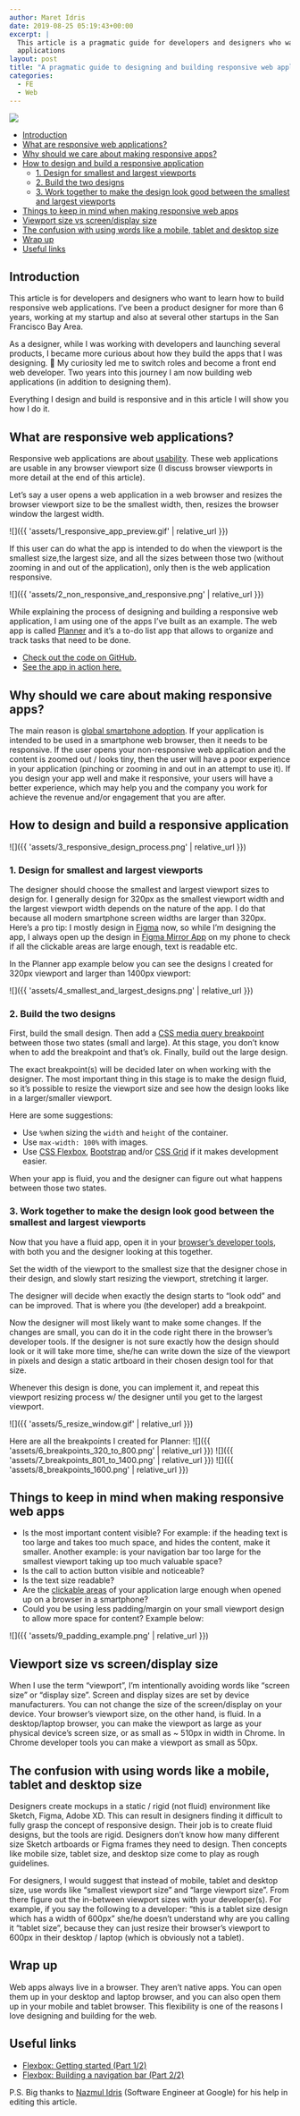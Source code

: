 ```yaml
---
author: Maret Idris
date: 2019-08-25 05:19:43+00:00
excerpt: |
  This article is a pragmatic guide for developers and designers who want to learn how to build responsive web
  applications
layout: post
title: "A pragmatic guide to designing and building responsive web applications"
categories:
  - FE
  - Web
---
```


<img class="post-hero-image" src="{{ 'assets/main_article_image.png' | relative_url }}"/>

<!-- START doctoc generated TOC please keep comment here to allow auto update -->
<!-- DON'T EDIT THIS SECTION, INSTEAD RE-RUN doctoc TO UPDATE -->

- [Introduction](#introduction)
- [What are responsive web applications?](#what-are-responsive-web-applications)
- [Why should we care about making responsive apps?](#why-should-we-care-about-making-responsive-apps)
- [How to design and build a responsive application](#how-to-design-and-build-a-responsive-application)
  - [1. Design for smallest and largest viewports](#1-design-for-smallest-and-largest-viewports)
  - [2. Build the two designs](#2-build-the-two-designs)
  - [3. Work together to make the design look good between the smallest and largest viewports](#3-work-together-to-make-the-design-look-good-between-the-smallest-and-largest-viewports)
- [Things to keep in mind when making responsive web apps](#things-to-keep-in-mind-when-making-responsive-web-apps)
- [Viewport size vs screen/display size](#viewport-size-vs-screendisplay-size)
- [The confusion with using words like a mobile, tablet and desktop size](#the-confusion-with-using-words-like-a-mobile-tablet-and-desktop-size)
- [Wrap up](#wrap-up)
- [Useful links](#useful-links)

<!-- END doctoc generated TOC please keep comment here to allow auto update -->

## Introduction

This article is for developers and designers who want to learn how to build responsive web applications. I’ve been a
product designer for more than 6 years, working at my startup and also at several other startups in the San Francisco
Bay Area.

As a designer, while I was working with developers and launching several products, I became more curious about how they
build the apps that I was designing. 🤔 My curiosity led me to switch roles and become a front end web developer. Two
years into this journey I am now building web applications (in addition to designing them).

Everything I design and build is responsive and in this article I will show you how I do it.

## What are responsive web applications?

Responsive web applications are about [usability](https://www.interaction-design.org/literature/topics/usability). These
web applications are usable in any browser viewport size (I discuss browser viewports in more detail at the end of this
article).

Let’s say a user opens a web application in a web browser and resizes the browser viewport size to be the smallest
width, then, resizes the browser window the largest width.

![]({{ 'assets/1_responsive_app_preview.gif' | relative_url }})

If this user can do what the app is intended to do when the viewport is the smallest size,the largest size, and all the
sizes between those two (without zooming in and out of the application), only then is the web application responsive.

![]({{ 'assets/2_non_responsive_and_responsive.png' | relative_url }})

While explaining the process of designing and building a responsive web application, I am using one of the apps I’ve
built as an example. The web app is called [Planner](https://maretidris.github.io/planner-web-app/) and it’s a to-do
list app that allows to organize and track tasks that need to be done.

- [Check out the code on GitHub.](https://github.com/MaretIdris/planner-web-app)
- [See the app in action here.](https://maretidris.github.io/planner-web-app/)

## Why should we care about making responsive apps?

The main reason is
[global smartphone adoption](https://www.statista.com/statistics/330695/number-of-smartphone-users-worldwide/). If your
application is intended to be used in a smartphone web browser, then it needs to be responsive. If the user opens your
non-responsive web application and the content is zoomed out / looks tiny, then the user will have a poor experience in
your application (pinching or zooming in and out in an attempt to use it). If you design your app well and make it
responsive, your users will have a better experience, which may help you and the company you work for achieve the
revenue and/or engagement that you are after.

## How to design and build a responsive application

![]({{ 'assets/3_responsive_design_process.png' | relative_url }})

### 1. Design for smallest and largest viewports

The designer should choose the smallest and largest viewport sizes to design for. I generally design for 320px as the
smallest viewport width and the largest viewport width depends on the nature of the app. I do that because all modern
smartphone screen widths are larger than 320px. Here’s a pro tip: I mostly design in
[Figma](https://www.figma.com/files/recent) now, so while I’m designing the app, I always open up the design in
[Figma Mirror App](https://help.figma.com/article/90-figma-mirror) on my phone to check if all the clickable areas are
large enough, text is readable etc.

In the Planner app example below you can see the designs I created for 320px viewport and larger than 1400px viewport:

![]({{ 'assets/4_smallest_and_largest_designs.png' | relative_url }})

### 2. Build the two designs

First, build the small design. Then add a [CSS media query breakpoint](https://css-tricks.com/css-media-queries/)
between those two states (small and large). At this stage, you don’t know when to add the breakpoint and that’s ok.
Finally, build out the large design.

The exact breakpoint(s) will be decided later on when working with the designer. The most important thing in this stage
is to make the design fluid, so it’s possible to resize the viewport size and see how the design looks like in a
larger/smaller viewport.

Here are some suggestions:

- Use `%`when sizing the `width` and `height` of the container.
- Use `max-width: 100%` with images.
- Use [CSS Flexbox](https://developer.mozilla.org/en-US/docs/Learn/CSS/CSS_layout/Flexbox),
  [Bootstrap](https://getbootstrap.com/) and/or
  [CSS Grid](https://developer.mozilla.org/en-US/docs/Web/CSS/CSS_Grid_Layout) if it makes development easier.

When your app is fluid, you and the designer can figure out what happens between those two states.

### 3. Work together to make the design look good between the smallest and largest viewports

Now that you have a fluid app, open it in your
[browser’s developer tools](https://developer.mozilla.org/en-US/docs/Learn/Common_questions/What_are_browser_developer_tools),
with both you and the designer looking at this together.

Set the width of the viewport to the smallest size that the designer chose in their design, and slowly start resizing
the viewport, stretching it larger.

The designer will decide when exactly the design starts to “look odd” and can be improved. That is where you (the
developer) add a breakpoint.

Now the designer will most likely want to make some changes. If the changes are small, you can do it in the code right
there in the browser’s developer tools. If the designer is not sure exactly how the design should look or it will take
more time, she/he can write down the size of the viewport in pixels and design a static artboard in their chosen design
tool for that size.

Whenever this design is done, you can implement it, and repeat this viewport resizing process w/ the designer until you
get to the largest viewport.

![]({{ 'assets/5_resize_window.gif' | relative_url }})

Here are all the breakpoints I created for Planner: ![]({{ 'assets/6_breakpoints_320_to_800.png' | relative_url }})
![]({{ 'assets/7_breakpoints_801_to_1400.png' | relative_url }})
![]({{ 'assets/8_breakpoints_1600.png' | relative_url }})

## Things to keep in mind when making responsive web apps

- Is the most important content visible? For example: if the heading text is too large and takes too much space, and
  hides the content, make it smaller. Another example: is your navigation bar too large for the smallest viewport taking
  up too much valuable space?
- Is the call to action button visible and noticeable?
- Is the text size readable?
- Are the
  [clickable areas](https://www.smashingmagazine.com/2012/02/finger-friendly-design-ideal-mobile-touchscreen-target-sizes/)
  of your application large enough when opened up on a browser in a smartphone?
- Could you be using less padding/margin on your small viewport design to allow more space for content? Example below:

![]({{ 'assets/9_padding_example.png' | relative_url }})

## Viewport size vs screen/display size

When I use the term “viewport”, I’m intentionally avoiding words like “screen size” or “display size”. Screen and
display sizes are set by device manufacturers. You can not change the size of the screen/display on your device. Your
browser’s viewport size, on the other hand, is fluid. In a desktop/laptop browser, you can make the viewport as large as
your physical device’s screen size, or as small as ~ 510px in width in Chrome. In Chrome developer tools you can make a
viewport as small as 50px.

## The confusion with using words like a mobile, tablet and desktop size

Designers create mockups in a static / rigid (not fluid) environment like Sketch, Figma, Adobe XD. This can result in
designers finding it difficult to fully grasp the concept of responsive design. Their job is to create fluid designs,
but the tools are rigid. Designers don’t know how many different size Sketch artboards or Figma frames they need to
design. Then concepts like mobile size, tablet size, and desktop size come to play as rough guidelines.

For designers, I would suggest that instead of mobile, tablet and desktop size, use words like “smallest viewport size”
and “large viewport size”. From there figure out the in-between viewport sizes with your developer(s). For example, if
you say the following to a developer: “this is a tablet size design which has a width of 600px” she/he doesn’t
understand why are you calling it “tablet size”, because they can just resize their browser’s viewport to 600px in their
desktop / laptop (which is obviously not a tablet).

## Wrap up

Web apps always live in a browser. They aren’t native apps. You can open them up in your desktop and laptop browser, and
you can also open them up in your mobile and tablet browser. This flexibility is one of the reasons I love designing and
building for the web.

## Useful links

- [Flexbox: Getting started (Part 1/2)](https://codeburst.io/flexbox-getting-started-part-1-2-2e101815d405)
- [Flexbox: Building a navigation bar (Part 2/2)](https://codeburst.io/flexbox-building-a-navigation-part-2-2-6cc58b9d4173)

P.S. Big thanks to [Nazmul Idris](https://developerlife.com/about-me/) (Software Engineer at Google) for his help in
editing this article.
